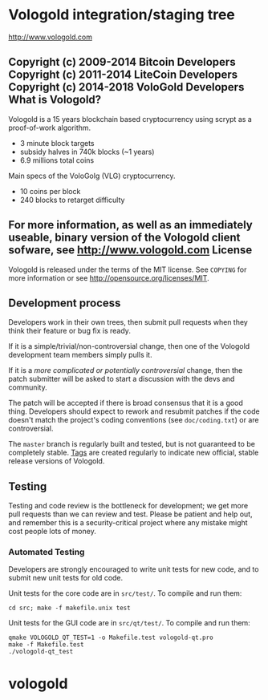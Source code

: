 Vologold integration/staging tree
================================

http://www.vologold.com

Copyright (c) 2009-2014 Bitcoin Developers
Copyright (c) 2011-2014 LiteCoin Developers
Copyright (c) 2014-2018 VoloGold Developers
What is Vologold?
----------------

Vologold is a 15 years blockchain based cryptocurrency using scrypt as a proof-of-work algorithm.
 - 3 minute block targets
 - subsidy halves in 740k blocks (~1 years)
 - 6.9 millions total coins

Main specs of the VoloGolg (VLG) cryptocurrency.
 - 10 coins per block
 - 240 blocks to retarget difficulty

For more information, as well as an immediately useable, binary version of
the Vologold client sofware, see http://www.vologold.com
License
-------

Vologold is released under the terms of the MIT license. See `COPYING` for more
information or see http://opensource.org/licenses/MIT.

Development process
-------------------

Developers work in their own trees, then submit pull requests when they think
their feature or bug fix is ready.

If it is a simple/trivial/non-controversial change, then one of the Vologold
development team members simply pulls it.

If it is a *more complicated or potentially controversial* change, then the patch
submitter will be asked to start a discussion with the devs and community.

The patch will be accepted if there is broad consensus that it is a good thing.
Developers should expect to rework and resubmit patches if the code doesn't
match the project's coding conventions (see `doc/coding.txt`) or are
controversial.

The `master` branch is regularly built and tested, but is not guaranteed to be
completely stable. [Tags](https://github.com/vologold-project/vologold/tags) are created
regularly to indicate new official, stable release versions of Vologold.

Testing
-------

Testing and code review is the bottleneck for development; we get more pull
requests than we can review and test. Please be patient and help out, and
remember this is a security-critical project where any mistake might cost people
lots of money.

### Automated Testing

Developers are strongly encouraged to write unit tests for new code, and to
submit new unit tests for old code.

Unit tests for the core code are in `src/test/`. To compile and run them:

    cd src; make -f makefile.unix test

Unit tests for the GUI code are in `src/qt/test/`. To compile and run them:

    qmake VOLOGOLD_QT_TEST=1 -o Makefile.test vologold-qt.pro
    make -f Makefile.test
    ./vologold-qt_test

# vologold
